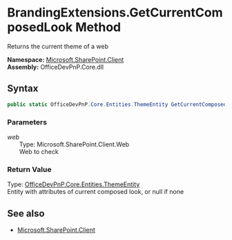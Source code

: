 # BrandingExtensions.GetCurrentComposedLook Method  
Returns the current theme of a web  

**Namespace:** [Microsoft.SharePoint.Client](Microsoft.SharePoint.Client.md)  
**Assembly:** OfficeDevPnP.Core.dll  
## Syntax
```C#
public static OfficeDevPnP.Core.Entities.ThemeEntity GetCurrentComposedLook(Web web)
```
### Parameters
*web*  
&emsp;&emsp;Type: Microsoft.SharePoint.Client.Web  
&emsp;&emsp;Web to check  
  
### Return Value
Type: [OfficeDevPnP.Core.Entities.ThemeEntity](OfficeDevPnP.Core.Entities.ThemeEntity.md)  
Entity with attributes of current composed look, or null if none

## See also
- [Microsoft.SharePoint.Client](Microsoft.SharePoint.Client.md)
